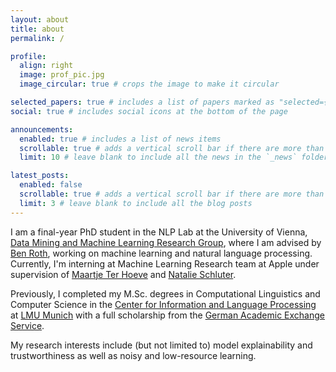 ```yaml
---
layout: about
title: about
permalink: /

profile:
  align: right
  image: prof_pic.jpg
  image_circular: true # crops the image to make it circular

selected_papers: true # includes a list of papers marked as "selected={true}"
social: true # includes social icons at the bottom of the page

announcements:
  enabled: true # includes a list of news items
  scrollable: true # adds a vertical scroll bar if there are more than 3 news items
  limit: 10 # leave blank to include all the news in the `_news` folder

latest_posts:
  enabled: false
  scrollable: true # adds a vertical scroll bar if there are more than 3 new posts items
  limit: 3 # leave blank to include all the blog posts
---
```


I am a final-year PhD student in the NLP Lab at the University of Vienna, [Data Mining and Machine Learning Research Group](https://dm.cs.univie.ac.at), where I am advised by [Ben Roth](https://www.benjaminroth.net), working on machine learning and natural language processing. 
Currently, I'm interning at Machine Learning Research team at Apple under supervision of [Maartje Ter Hoeve](https://maartjeth.github.io) and [Natalie Schluter](https://natschluter.github.io). 

Previously, I completed my M.Sc. degrees in Computational Linguistics and Computer Science in the [Center for Information and Language Processing](https://www.cis.uni-muenchen.de/) at [LMU Munich](https://www.lmu.de/en/index.html) with a full scholarship from the 
[German Academic Exchange Service](https://www.daad.de/en/).

My research interests include (but not limited to) model explainability and trustworthiness as well as noisy and low-resource learning.
